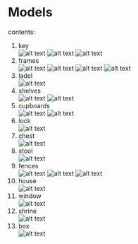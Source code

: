# Models
contents:
1. key\
![alt text](https://github.com/yichenemma/Models/blob/master/key.png)
![alt text](https://github.com/yichenemma/Models/blob/master/key2.png)
![alt text](https://github.com/yichenemma/Models/blob/master/key3.png)
2. frames\
![alt text](https://github.com/yichenemma/Models/blob/master/frame%20vertices.png)
![alt text](https://github.com/yichenemma/Models/blob/master/mirror2.png)
![alt text](https://github.com/yichenemma/Models/blob/master/mirror%20frame.png)
![alt text](https://github.com/yichenemma/Models/blob/master/picture%20frame(square).png)
3. ladel\
![alt text](https://github.com/yichenemma/Models/blob/master/ladel.png)
4. shelves\
![alt text](https://github.com/yichenemma/Models/blob/master/shelf1.png)
![alt text](https://github.com/yichenemma/Models/blob/master/shelf2.png)
5. cupboards\
![alt text](https://github.com/yichenemma/Models/blob/master/cuoboard.png)
![alt text](https://github.com/yichenemma/Models/blob/master/cupboard2.png)
6. lock\
![alt text](https://github.com/yichenemma/Models/blob/master/new%20lock.png)
7. chest\
![alt text](https://github.com/yichenemma/Models/blob/master/chest.png)
8. stool\
![alt text](https://github.com/yichenemma/Models/blob/master/stool.png)
9. fences\
![alt text](https://github.com/yichenemma/Models/blob/master/fence%202.png)
![alt text](https://github.com/yichenemma/Models/blob/master/fence3.png)
![alt text](https://github.com/yichenemma/Models/blob/master/fence.png)
10. house\
![alt text](https://github.com/yichenemma/Models/blob/master/house2.png)
11. window\
![alt text](https://github.com/yichenemma/Models/blob/master/window.png)
12. shrine\
![alt text](https://github.com/yichenemma/Models/blob/master/shrine1.png)
13. box\
![alt text](https://github.com/yichenemma/Models/blob/master/box.png)
